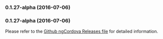### 0.1.27-alpha (2016-07-06)


### 0.1.27-alpha (2016-07-06)


Please refer to the [Github ngCordova Releases file](https://github.com/driftyco/ng-cordova/releases) for detailed information.
